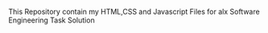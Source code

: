 This Repository contain my HTML,CSS and Javascript Files for alx Software Engineering Task Solution

